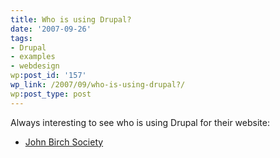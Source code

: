```yaml
---
title: Who is using Drupal?
date: '2007-09-26'
tags:
- Drupal
- examples
- webdesign
wp:post_id: '157'
wp_link: /2007/09/who-is-using-drupal?/
wp:post_type: post
---
```


Always interesting to see who is using Drupal for their website:

- [John Birch Society](http://www.jbs.org)

